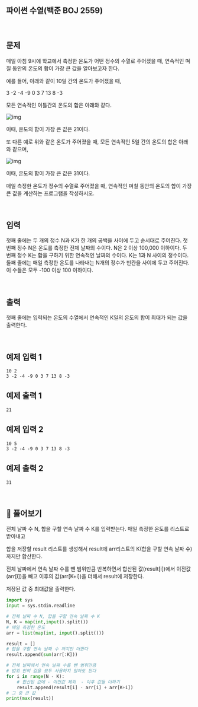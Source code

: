 ## 파이썬 수열(백준 BOJ 2559)

<br>

## 문제

매일 아침 9시에 학교에서 측정한 온도가 어떤 정수의 수열로 주어졌을 때, 연속적인 며칠 동안의 온도의 합이 가장 큰 값을 알아보고자 한다.

예를 들어, 아래와 같이 10일 간의 온도가 주어졌을 때, 

3 -2 -4 -9 0 3 7 13 8 -3

모든 연속적인 이틀간의 온도의 합은 아래와 같다.

![img](https://upload.acmicpc.net/563b6bfd-12ff-4275-a869-90fdd43b6deb/-/preview/)

이때, 온도의 합이 가장 큰 값은 21이다. 

또 다른 예로 위와 같은 온도가 주어졌을 때, 모든 연속적인 5일 간의 온도의 합은 아래와 같으며, 

![img](https://upload.acmicpc.net/cb8d846c-2f90-475a-8901-1fb69de87397/-/preview/)

이때, 온도의 합이 가장 큰 값은 31이다.

매일 측정한 온도가 정수의 수열로 주어졌을 때, 연속적인 며칠 동안의 온도의 합이 가장 큰 값을 계산하는 프로그램을 작성하시오. 

<br>

## 입력

첫째 줄에는 두 개의 정수 N과 K가 한 개의 공백을 사이에 두고 순서대로 주어진다. 첫 번째 정수 N은 온도를 측정한 전체 날짜의 수이다. N은 2 이상 100,000 이하이다. 두 번째 정수 K는 합을 구하기 위한 연속적인 날짜의 수이다. K는 1과 N 사이의 정수이다. 둘째 줄에는 매일 측정한 온도를 나타내는 N개의 정수가 빈칸을 사이에 두고 주어진다. 이 수들은 모두 -100 이상 100 이하이다. 

<br>

## 출력

첫째 줄에는 입력되는 온도의 수열에서 연속적인 K일의 온도의 합이 최대가 되는 값을 출력한다.

<br>

## 예제 입력 1 

```
10 2
3 -2 -4 -9 0 3 7 13 8 -3
```

## 예제 출력 1

```
21
```

## 예제 입력 2

```
10 5
3 -2 -4 -9 0 3 7 13 8 -3
```

## 예제 출력 2

```
31
```

<br>

## 📝 풀어보기

전체 날짜 수 N, 합을 구할 연속 날짜 수 K를 입력받는다. 매일 측정한 온도를 리스트로 받아내고 

합을 저장할 result 리스트를 생성해서 result에 arr리스트의 K(합을 구할 연속 날짜 수)까지만 합산한다.

전체 날짜에서 연속 날짜 수를 뺀 범위만큼 반복하면서 합산된 값(result[i])에서 이전값(arr[i])을 빼고 이후의 값(arr[K+i])을 더해서 result에 저장한다.

저장된 값 중 최대값을 출력한다.

``` python
import sys
input = sys.stdin.readline

# 전체 날짜 수 N, 합을 구할 연속 날짜 수 K
N, K = map(int,input().split())
# 매일 측정한 온도
arr = list(map(int, input().split()))

result = []
# 합을 구할 연속 날짜 수 까지만 더한다 
result.append(sum(arr[:K]))

# 전체 날짜에서 연속 날짜 수를 뺀 범위만큼
# 범위 안의 값을 모두 사용하지 않아도 된다
for i in range(N - K):
    # 합산된 값에 - 이전값 제외  - 이후 값들 더하기
    result.append(result[i] - arr[i] + arr[K+i])
# 그 중 큰 값
print(max(result))
```

